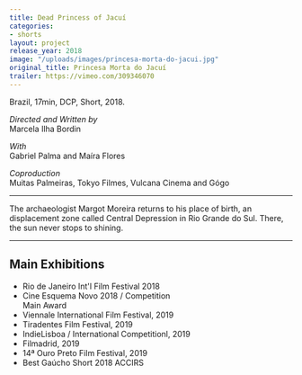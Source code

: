 ```yaml
---
title: Dead Princess of Jacuí
categories:
- shorts
layout: project
release_year: 2018
image: "/uploads/images/princesa-morta-do-jacui.jpg"
original_title: Princesa Morta do Jacuí
trailer: https://vimeo.com/309346070
---
```


Brazil, 17min, DCP, Short, 2018.

_Directed and Written by_  
Marcela Ilha Bordin

_With_  
Gabriel Palma and Maíra Flores

_Coproduction_  
Muitas Palmeiras, Tokyo Filmes, Vulcana Cinema and Gógo

---

The archaeologist Margot Moreira returns to his place of birth, an displacement zone called Central Depression in Rio Grande do Sul. There, the sun never stops to shining.​

---

## Main Exhibitions

- Rio de Janeiro Int'l Film Festival 2018
- Cine Esquema Novo 2018 / Competition  
  Main Award
- Viennale International Film Festival, 2019
- Tiradentes Film Festival, 2019
- IndieLisboa / International Competitionl, 2019
- Filmadrid, 2019
- 14ª Ouro Preto Film Festival, 2019
- Best Gaúcho Short 2018 ACCIRS
